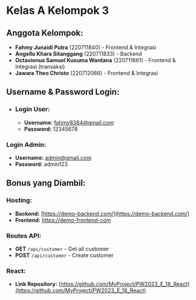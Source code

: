 # Kelas A Kelompok 3

## Anggota Kelompok:
- **Fahmy Junaidi Putra** (220711840) - Frontend & Integrasi
- **Angello Khara Sitanggang** (220711833) - Backend
- **Octavionus Samuel Kusuma Wardana** (220711661) - Frontend & Integrasi (transaksi)
- **Jawara Theo Christo** (220712066) - Frontend & Integrasi

## Username & Password Login:
- ### Login User:
  - **Username:** fahmy8384@gmail.com
  - **Password:** 12345678 

### Login Admin:
- **Username:** admin@gmail.com  
- **Password:** admin123 

## Bonus yang Diambil:
### Hosting:
- **Backend:** [https://demo-backend.com/](https://demo-backend.com/)
- **Frontend:** [https://demo-frontend-com](https://demo-frontend-com)

### Routes API:
- **GET** `/api/customer` - Get all customer  
- **POST** `/api/customer` - Create customer  

### React:
- **Link Repository:** [https://github.com/MyProject/PW2023_E_18_React](https://github.com/MyProject/PW2023_E_18_React)
